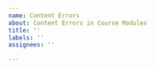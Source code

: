 ```yaml
---
name: Content Errors
about: Content Errors in Course Modules
title: ''
labels: ''
assignees: ''

---
```




